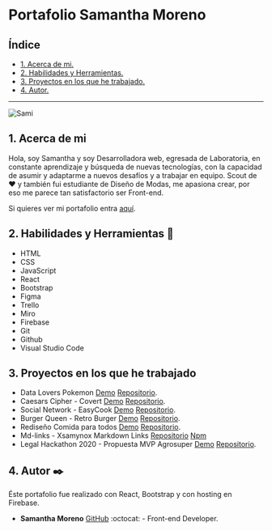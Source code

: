 # Portafolio Samantha Moreno

## Índice

* [1. Acerca de mi.](#1-Acerca-de-mi)
* [2. Habilidades y Herramientas.](#2-Habilidades-y-Herramientas)
* [3. Proyectos en los que he trabajado.](#3-Proyectos-en-los-que-he-trabajado)
* [4. Autor.](#4-Autor)

***

![Sami](src/images/Samantha.png)

## 1. Acerca de mi

Hola, soy Samantha y soy Desarrolladora web, egresada de Laboratoria, en constante aprendizaje y búsqueda de nuevas tecnologías, con la capacidad de asumir y adaptarme a nuevos desafíos y a trabajar en equipo.
Scout de ♥ y también fui estudiante de Diseño de Modas, me apasiona crear, por eso me parece tan satisfactorio ser Front-end.

Si quieres ver mi portafolio entra [aquí](https://samanthamoreno-fc04b.web.app/).

## 2. Habilidades y Herramientas 🚀

* HTML
* CSS
* JavaScript
* React
* Bootstrap
* Figma
* Trello
* Miro
* Firebase
* Git
* Github
* Visual Studio Code

## 3. Proyectos en los que he trabajado

* Data Lovers Pokemon [Demo](https://adbarquitectura.github.io/SCL014-data-lovers/) [Repositorio](https://github.com/xsamynox/SCL014-data-lovers).
* Caesars Cipher - Covert [Demo](https://xsamynox.github.io/SCL014-cipher/) [Repositorio](https://github.com/xsamynox/SCL014-cipher).
* Social Network - EasyCook [Demo](https://danielablancom.github.io/SCL014-social-network/) [Repositorio](https://github.com/xsamynox/SCL014-social-network).
* Burger Queen - Retro Burger [Demo](https://retro-burger-2.firebaseapp.com/) [Repositorio](https://github.com/xsamynox/retro-burger-1).
* Rediseño Comida para todos [Demo](https://comida-paratodos.web.app/) [Repositorio](https://github.com/xsamynox/comida-para-todos).
* Md-links - Xsamynox Markdown Links [Repositorio](https://github.com/xsamynox/SCL014-md-links) [Npm](https://www.npmjs.com/package/xsamynox-md-links)
* Legal Hackathon 2020 - Propuesta MVP Agrosuper [Demo](https://agrosuper-legal-hackaton-2020.web.app/) [Repositorio](https://github.com/xsamynox/legal-hackaton-agrosuper-2020).
## 4. Autor ✒️

Éste portafolio fue realizado con React, Bootstrap y con hosting en Firebase.

* **Samantha Moreno** [GitHub](https://github.com/xsamynox) :octocat: - Front-end Developer.